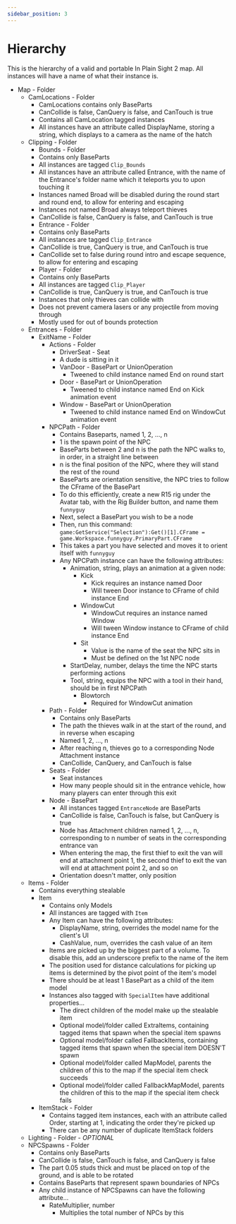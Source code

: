 ```yaml
---
sidebar_position: 3
---
```


# Hierarchy

This is the hierarchy of a valid and portable In Plain Sight 2 map.
All instances will have a name of what their instance is.

- Map - Folder
    - CamLocations - Folder
        - CamLocations contains only BaseParts
        - CanCollide is false, CanQuery is false, and CanTouch is true
		- Contains all CamLocation tagged instances
		- All instances have an attribute called DisplayName, storing a string, which displays to a camera as the name of the hatch
	- Clipping - Folder
		- Bounds - Folder
        - Contains only BaseParts
        - All instances are tagged `Clip_Bounds`
        - All instances have an attribute called Entrance, with the name of the Entrance's folder name which it teleports you to upon touching it
        - Instances named Broad will be disabled during the round start and round end, to allow for entering and escaping
        - Instances not named Broad always teleport thieves
        - CanCollide is false, CanQuery is false, and CanTouch is true
		- Entrance - Folder
        - Contains only BaseParts
        - All instances are tagged `Clip_Entrance`
        - CanCollide is true, CanQuery is true, and CanTouch is true
        - CanCollide set to false during round intro and escape sequence, to allow for entering and escaping
		- Player - Folder
        - Contains only BaseParts
        - All instances are tagged `Clip_Player`
        - CanCollide is true, CanQuery is true, and CanTouch is true
        - Instances that only thieves can collide with
        - Does not prevent camera lasers or any projectile from moving through
        - Mostly used for out of bounds protection
	- Entrances - Folder
		- ExitName - Folder
		    - Actions - Folder
		        - DriverSeat - Seat
                - A dude is sitting in it
		        - VanDoor - BasePart or UnionOperation
		            - Tweened to child instance named End on round start
		        - Door - BasePart or UnionOperation
		            - Tweened to child instance named End on Kick animation event
		        - Window - BasePart or UnionOperation
		            - Tweened to child instance named End on WindowCut animation event
		    - NPCPath - Folder
		        - Contains Baseparts, named 1, 2, ..., n
		        - 1 is the spawn point of the NPC
		        - BaseParts between 2 and n is the path the NPC walks to, in order, in a straight line between
		        - n is the final position of the NPC, where they will stand the rest of the round
		        - BaseParts are orientation sensitive, the NPC tries to follow the CFrame of the BasePart
		        - To do this efficiently, create a new R15 rig under the Avatar tab, with the Rig Builder button, and name them `funnyguy`
		        - Next, select a BasePart you wish to be a node
		        - Then, run this command: `game:GetService("Selection"):Get()[1].CFrame = game.Workspace.funnyguy.PrimaryPart.CFrame`
		        - This takes a part you have selected and moves it to orient itself with `funnyguy`
		        - Any NPCPath instance can have the following attributes:
		            - Animation, string, plays an animation at a given node:
		                - Kick
		                    - Kick requires an instance named Door
		                    - Will tween Door instance to CFrame of child instance End
		                - WindowCut
		                    - WindowCut requires an instance named Window
		                    - Will tween Window instance to CFrame of child instance End
		                - Sit
		                    - Value is the name of the seat the NPC sits in
		                    - Must be defined on the 1st NPC node
		            - StartDelay, number, delays the time the NPC starts performing actions
		            - Tool, string, equips the NPC with a tool in their hand, should be in first NPCPath
		                - Blowtorch
		                    - Required for WindowCut animation
		    - Path - Folder
		        - Contains only BaseParts
		        - The path the thieves walk in at the start of the round, and in reverse when escaping
		        - Named 1, 2, ..., n
		        - After reaching n, thieves go to a corresponding Node Attachment instance
		        - CanCollide, CanQuery, and CanTouch is false
		    - Seats - Folder
		        - Seat instances
		        - How many people should sit in the entrance vehicle, how many players can enter through this exit
		    - Node - BasePart
		        - All instances tagged `EntranceNode` are BaseParts
		        - CanCollide is false, CanTouch is false, but CanQuery is true
		        - Node has Attachment children named 1, 2, ..., n, corresponding to n number of seats in the corresponding entrance van
		        - When entering the map, the first thief to exit the van will end at attachment point 1, the second thief to exit the van will end at attachment point 2, and so on
		        - Orientation doesn't matter, only position
	- Items - Folder
		- Contains everything stealable
		- Item
		    - Contains only Models
		    - All instances are tagged with `Item`
		    - Any Item can have the following attributes:
		        - DisplayName, string, overrides the model name for the client's UI
		        - CashValue, num, overrides the cash value of an item
		    - Items are picked up by the biggest part of a volume. To disable this, add an underscore prefix to the name of the item
		    - The position used for distance calculations for picking up items is determined by the pivot point of the item's model
		    - There should be at least 1 BasePart as a child of the item model
		    - Instances also tagged with `SpecialItem` have additional properties...
		        - The direct children of the model make up the stealable item
		        - Optional model/folder called ExtraItems, containing tagged items that spawn when the special item spawns
		        - Optional model/folder called FallbackItems, containing tagged items that spawn when the special item DOESN'T spawn
		        - Optional model/folder called MapModel, parents the children of this to the map if the special item check succeeds
		        - Optional model/folder called FallbackMapModel, parents the children of this to the map if the special item check fails
		- ItemStack - Folder
		    - Contains tagged item instances, each with an attribute called Order, starting at 1, indicating the order they're picked up
		    - There can be any number of duplicate ItemStack folders
	- Lighting - Folder - *OPTIONAL*
	- NPCSpawns - Folder
		- Contains only BaseParts
		- CanCollide is false, CanTouch is false, and CanQuery is false
		- The part 0.05 studs thick and must be placed on top of the ground, and is able to be rotated
		- Contains BaseParts that represent spawn boundaries of NPCs
		- Any child instance of NPCSpawns can have the following attribute...
		    - RateMultiplier, number
		        - Multiplies the total number of NPCs by this